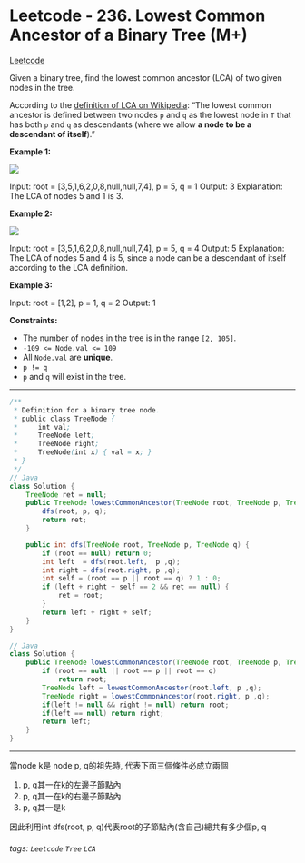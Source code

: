 # Leetcode - 236. Lowest Common Ancestor of a Binary Tree (M+)

[Leetcode](https://leetcode.com/problems/lowest-common-ancestor-of-a-binary-tree/description/)

Given a binary tree, find the lowest common ancestor (LCA) of two given nodes in the tree.

According to the [definition of LCA on Wikipedia](https://en.wikipedia.org/wiki/Lowest_common_ancestor): “The lowest common ancestor is defined between two nodes `p` and `q` as the lowest node in `T` that has both `p` and `q` as descendants (where we allow **a node to be a descendant of itself**).”

**Example 1:**

![](https://assets.leetcode.com/uploads/2018/12/14/binarytree.png)

Input: root = [3,5,1,6,2,0,8,null,null,7,4], p = 5, q = 1
Output: 3
Explanation: The LCA of nodes 5 and 1 is 3.

**Example 2:**

![](https://assets.leetcode.com/uploads/2018/12/14/binarytree.png)

Input: root = [3,5,1,6,2,0,8,null,null,7,4], p = 5, q = 4
Output: 5
Explanation: The LCA of nodes 5 and 4 is 5, since a node can be a descendant of itself according to the LCA definition.

**Example 3:**

Input: root = [1,2], p = 1, q = 2
Output: 1

**Constraints:**

-   The number of nodes in the tree is in the range `[2, 105]`.
-   `-109 <= Node.val <= 109`
-   All `Node.val` are **unique**.
-   `p != q`
-   `p` and `q` will exist in the tree.

---
```java
/**
 * Definition for a binary tree node.
 * public class TreeNode {
 *     int val;
 *     TreeNode left;
 *     TreeNode right;
 *     TreeNode(int x) { val = x; }
 * }
 */
// Java
class Solution {
    TreeNode ret = null;
    public TreeNode lowestCommonAncestor(TreeNode root, TreeNode p, TreeNode q) {
        dfs(root, p, q);
        return ret;
    }

    public int dfs(TreeNode root, TreeNode p, TreeNode q) {
        if (root == null) return 0;
        int left  = dfs(root.left,  p ,q);
        int right = dfs(root.right, p ,q);
        int self = (root == p || root == q) ? 1 : 0;
        if (left + right + self == 2 && ret == null) {
            ret = root;
        }
        return left + right + self;
    }
}
```

```java
// Java
class Solution {
    public TreeNode lowestCommonAncestor(TreeNode root, TreeNode p, TreeNode q) {
        if (root == null || root == p || root == q)
            return root;
        TreeNode left = lowestCommonAncestor(root.left, p ,q);
        TreeNode right = lowestCommonAncestor(root.right, p ,q);
        if(left != null && right != null) return root;
        if(left == null) return right;
        return left;
    }
}
```

---

當node k是 node p, q的祖先時,
代表下面三個條件必成立兩個
1. p, q其一在k的左邊子節點內
2. p, q其一在k的右邊子節點內
3. p, q其一是k

因此利用int dfs(root, p, q)代表root的子節點內(含自己)總共有多少個p, q


###### tags: `Leetcode` `Tree` `LCA`
